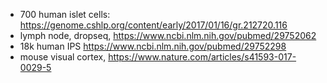* 700 human islet cells: https://genome.cshlp.org/content/early/2017/01/16/gr.212720.116
* lymph node, dropseq, https://www.ncbi.nlm.nih.gov/pubmed/29752062
* 18k human IPS https://www.ncbi.nlm.nih.gov/pubmed/29752298 
* mouse visual cortex, https://www.nature.com/articles/s41593-017-0029-5
